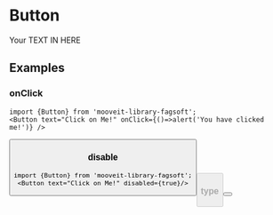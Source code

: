 # Button
<p>
Your TEXT IN HERE
</p>

## Examples
### onClick
    import {Button} from 'mooveit-library-fagsoft';
    <Button text="Click on Me!" onClick={()=>alert('You have clicked me!')} />
<Button onClick={onClick} name="uno" />

### disable
    import {Button} from 'mooveit-library-fagsoft';
    <Button text="Click on Me!" disabled={true}/>
<Button disabled={true} name="dos" />

### type
<Button type="button" name="tres" />
    